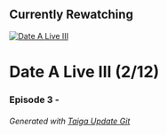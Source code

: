﻿
## Currently Rewatching

[![Date A Live III](https://s4.anilist.co/file/anilistcdn/media/anime/cover/medium/nx100722-M5nXzDkuGOLC.png)](https://anilist.co/anime/100722)

# Date A Live III (2/12)

### Episode 3 - 

###### *Generated with [Taiga Update Git](https://github.com/nike4613/taiga-update-git)*